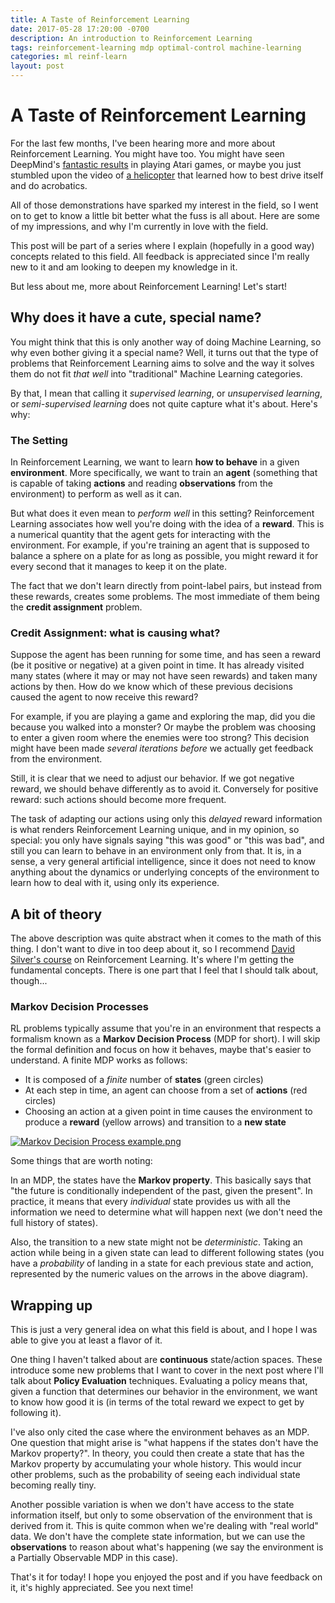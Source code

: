```yaml
---
title: A Taste of Reinforcement Learning
date: 2017-05-28 17:20:00 -0700
description: An introduction to Reinforcement Learning
tags: reinforcement-learning mdp optimal-control machine-learning
categories: ml reinf-learn
layout: post
---
```

# A Taste of Reinforcement Learning

For the last few months, I've been hearing more and more about Reinforcement Learning. You might have too. You might have seen DeepMind's [fantastic results](https://youtu.be/V1eYniJ0Rnk) in playing Atari games, or maybe you just stumbled upon the video of [a helicopter](https://www.youtube.com/watch?v=VCdxqn0fcnE) that learned how to best drive itself and do acrobatics.

All of those demonstrations have sparked my interest in the field, so I went on to get to know a little bit better what the fuss is all about. Here are some of my impressions, and why I'm currently in love with the field.

This post will be part of a series where I explain (hopefully in a good way) concepts related to this field. All feedback is appreciated since I'm really new to it and am looking to deepen my knowledge in it.

But less about me, more about Reinforcement Learning! Let's start!

## Why does it have a cute, special name?

You might think that this is only another way of doing Machine Learning, so why even bother giving it a special name? Well, it turns out that the type of problems that Reinforcement Learning aims to solve and the way it solves them do not fit _that well_ into "traditional" Machine Learning categories.

By that, I mean that calling it _supervised learning_, or _unsupervised learning_, or _semi-supervised learning_ does not quite capture what it's about. Here's why:

### The Setting

In Reinforcement Learning, we want to learn **how to behave** in a given **environment**. More specifically, we want to train an **agent** (something that is capable of taking **actions** and reading **observations** from the environment) to perform as well as it can.

But what does it even mean to _perform well_ in this setting? Reinforcement Learning associates how well you're doing with the idea of a **reward**. This is a numerical quantity that the agent gets for interacting with the environment. For example, if you're training an agent that is supposed to balance a sphere on a plate for as long as possible, you might reward it for every second that it manages to keep it on the plate.

The fact that we don't learn directly from point-label pairs, but instead from these rewards, creates some problems. The most immediate of them being the **credit assignment** problem.

### Credit Assignment: what is causing what?

Suppose the agent has been running for some time, and has seen a reward (be it positive or negative) at a given point in time. It has already visited many states (where it may or may not have seen rewards) and taken many actions by then. How do we know which of these previous decisions caused the agent to now receive this reward?

For example, if you are playing a game and exploring the map, did you die because you walked into a monster? Or maybe the problem was choosing to enter a given room where the enemies were too strong? This decision might have been made _several iterations before_ we actually get feedback from the environment.

Still, it is clear that we need to adjust our behavior. If we got negative reward, we should behave differently as to avoid it. Conversely for positive reward: such actions should become more frequent.

The task of adapting our actions using only this _delayed_ reward information is what renders Reinforcement Learning unique, and in my opinion, so special: you only have signals saying "this was good" or "this was bad", and still you can learn to behave in an environment only from that. It is, in a sense, a very general artificial intelligence, since it does not need to know anything about the dynamics or underlying concepts of the environment to learn how to deal with
it, using only its experience.

## A bit of theory

The above description was quite abstract when it comes to the math of this thing. I don't want to dive in too deep about it, so I recommend [David Silver's course](http://www0.cs.ucl.ac.uk/staff/d.silver/web/Teaching.html) on Reinforcement Learning. It's where I'm getting the fundamental concepts. There is one part that I feel that I should talk about, though...

### Markov Decision Processes

RL problems typically assume that you're in an environment that respects a formalism known as a **Markov Decision Process** (MDP for short). I will skip the formal definition and focus on how it behaves, maybe that's easier to understand. A finite MDP works as follows:

* It is composed of a _finite_ number of **states** (green circles)
* At each step in time, an agent can choose from a set of **actions** (red circles)
* Choosing an action at a given point in time causes the environment to produce a **reward** (yellow arrows) and transition to a **new state**

<p><a href="https://commons.wikimedia.org/wiki/File:Markov_Decision_Process_example.png#/media/File:Markov_Decision_Process_example.png"><img src="https://upload.wikimedia.org/wikipedia/commons/2/21/Markov_Decision_Process_example.png" alt="Markov Decision Process example.png"></a>
</p>

Some things that are worth noting:

In an MDP, the states have the **Markov property**. This basically says that "the future is conditionally independent of the past, given the present". In practice, it means that every _individual_ state provides us with all the information we need to determine what will happen next (we don't need the full history of states).

Also, the transition to a new state might not be _deterministic_. Taking an action while being in a given state can lead to different following states (you have a _probability_ of landing in a state for each previous state and action, represented by the numeric values on the arrows in the above diagram).

## Wrapping up

This is just a very general idea on what this field is about, and I hope I was able to give you at least a flavor of it.

One thing I haven't talked about are **continuous** state/action spaces. These introduce some new problems that I want to cover in the next post where I'll talk about **Policy Evaluation** techniques. Evaluating a policy means that, given a function that determines our behavior in the environment, we want to know how good it is (in terms of the total reward we expect to get by following it).

I've also only cited the case where the environment behaves as an MDP. One question that might arise is "what happens if the states don't have the Markov property?". In theory, you could then create a state that has the Markov property by accumulating your whole history. This would incur other problems, such as the probability of seeing each individual state becoming really tiny.

Another possible variation is when we don't have access to the state information  itself, but only to some observation of the environment that is derived from it. This is quite common when we're dealing with "real world" data. We don't have the complete state information, but we can use the **observations** to reason about what's happening (we say the environment is a Partially Observable MDP in this case).

That's it for today! I hope you enjoyed the post and if you have feedback on it, it's highly appreciated. See you next time! 


